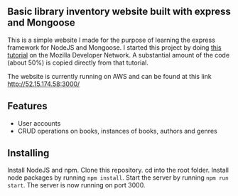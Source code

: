 ## Basic library inventory website built with express and Mongoose

This is a simple website I made for the purpose of learning the express framework for NodeJS and Mongoose. I started this project by doing [this tutorial](https://developer.mozilla.org/en-US/docs/Learn/Server-side/Express_Nodejs/Tutorial_local_library_website) on the Mozilla Developer Network. A substantial amount of the code (about 50%) is copied directly from that tutorial.

The website is currently running on AWS and can be found at this link http://52.15.174.58:3000/


## Features

* User accounts
* CRUD operations on books, instances of books, authors and genres

## Installing

Install NodeJS and npm. Clone this repository. cd into the root folder. Install node packages by running `npm install`. Start the server by running `npm run start`. The server is now running on port 3000.
